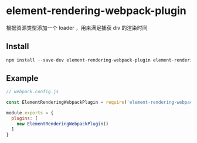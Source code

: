 # element-rendering-webpack-plugin

根据资源类型添加一个 loader ，用来满足捕获 div 的渲染时间

## Install

```js
npm install --save-dev element-rendering-webpack-plugin element-rendering-webpack-loader
```

## Example

```js
// webpack.config.js

const ElementRenderingWebpackPlugin = require('element-rendering-webpack-plugin')

module.exports = {
  plugins: [
    new ElementRenderingWebpackPlugin()
  ]
}

```
